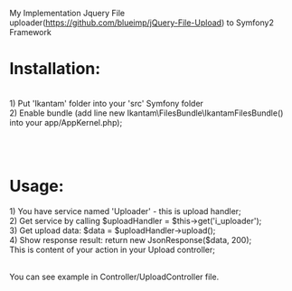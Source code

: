 My Implementation Jquery File uploader(https://github.com/blueimp/jQuery-File-Upload) to Symfony2 Framework

<h1>Installation:</h1>  <br>
1) Put 'Ikantam' folder into your 'src' Symfony folder <br>
2) Enable bundle (add line new Ikantam\FilesBundle\IkantamFilesBundle() into your app/AppKernel.php); <br>

 <br> <br>
<h1>Usage: </h1>
1) You have service named 'Uploader' - this is upload handler; <br>
2) Get service by calling $uploadHandler = $this->get('i_uploader'); <br>
3) Get upload data:  $data = $uploadHandler->upload(); <br>
4) Show response result: return new JsonResponse($data, 200); <br>
This is content of your action in your Upload controller; <br> <br>

You can see example in Controller/UploadController file.